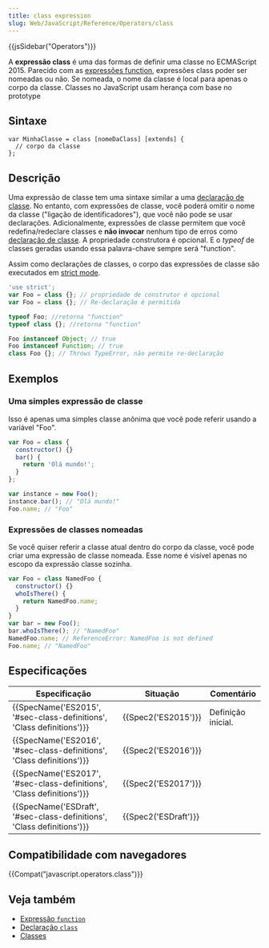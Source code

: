 ```yaml
---
title: class expression
slug: Web/JavaScript/Reference/Operators/class
---
```

{{jsSidebar("Operators")}}

A **expressão class** é uma das formas de definir uma classe no ECMAScript 2015. Parecido com as [expressões function](/pt-BR/docs/Web/JavaScript/Reference/Operators/function), expressões class poder ser nomeadas ou não. Se nomeada, o nome da classe é local para apenas o corpo da classe. Classes no JavaScript usam herança com base no prototype

## Sintaxe

```
var MinhaClasse = class [nomeDaClass] [extends] {
  // corpo da classe
};
```

## Descrição

Uma expressão de classe tem uma sintaxe similar a uma [declaração de classe](/pt-BR/docs/Web/JavaScript/Reference/Statements/class). No entanto, com expressões de classe, você poderá omitir o nome da classe ("ligação de identificadores"), que você não pode se usar declarações. Adicionalmente, expressões de classe permitem que você redefina/redeclare classes e **não invocar** nenhum tipo de erros como [declaração de classe](/pt-BR/docs/Web/JavaScript/Reference/Statements/class). A propriedade construtora é opcional. E o _typeof_ de classes geradas usando essa palavra-chave sempre será "function".

Assim como declarações de classes, o corpo das expressões de classe são executados em [strict mode](/pt-BR/docs/Web/JavaScript/Reference/Strict_mode).

```js
'use strict';
var Foo = class {}; // propriedade de construtor é opcional
var Foo = class {}; // Re-declaração é permitida

typeof Foo; //retorna "function"
typeof class {}; //retorna "function"

Foo instanceof Object; // true
Foo instanceof Function; // true
class Foo {}; // Throws TypeError, não permite re-declaração
```

## Exemplos

### Uma simples expressão de classe

Isso é apenas uma simples classe anônima que você pode referir usando a variável "Foo".

```js
var Foo = class {
  constructor() {}
  bar() {
    return 'Olá mundo!';
  }
};

var instance = new Foo();
instance.bar(); // "Olá mundo!"
Foo.name; // "Foo"
```

### Expressões de classes nomeadas

Se você quiser referir a classe atual dentro do corpo da classe, você pode criar uma expressão de classe nomeada. Esse nome é visível apenas no escopo da expressão classe sozinha.

```js
var Foo = class NamedFoo {
  constructor() {}
  whoIsThere() {
    return NamedFoo.name;
  }
}
var bar = new Foo();
bar.whoIsThere(); // "NamedFoo"
NamedFoo.name; // ReferenceError: NamedFoo is not defined
Foo.name; // "NamedFoo"
```

## Especificações

| Especificação                                                                                | Situação                     | Comentário         |
| -------------------------------------------------------------------------------------------- | ---------------------------- | ------------------ |
| {{SpecName('ES2015', '#sec-class-definitions', 'Class definitions')}} | {{Spec2('ES2015')}}     | Definição inicial. |
| {{SpecName('ES2016', '#sec-class-definitions', 'Class definitions')}} | {{Spec2('ES2016')}}     |                    |
| {{SpecName('ES2017', '#sec-class-definitions', 'Class definitions')}} | {{Spec2('ES2017')}}     |                    |
| {{SpecName('ESDraft', '#sec-class-definitions', 'Class definitions')}} | {{Spec2('ESDraft')}} |                    |

## Compatibilidade com navegadores

{{Compat("javascript.operators.class")}}

## Veja também

- [Expressão `function`](/pt-BR/docs/Web/JavaScript/Reference/Operators/function)
- [Declaração `class`](/pt-BR/docs/Web/JavaScript/Reference/Statements/class)
- [Classes](/pt-BR/docs/Web/JavaScript/Reference/Classes)
